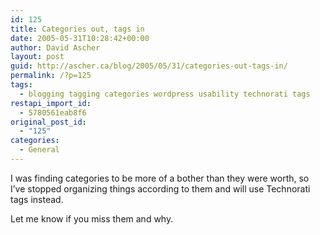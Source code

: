 ```yaml
---
id: 125
title: Categories out, tags in
date: 2005-05-31T10:28:42+00:00
author: David Ascher
layout: post
guid: http://ascher.ca/blog/2005/05/31/categories-out-tags-in/
permalink: /?p=125
tags:
  - blogging tagging categories wordpress usability technorati tags
restapi_import_id:
  - 5780561eab8f6
original_post_id:
  - "125"
categories:
  - General
---
```

I was finding categories to be more of a bother than they were worth, so I&#8217;ve stopped organizing things according to them and will use Technorati tags instead.

Let me know if you miss them and why.